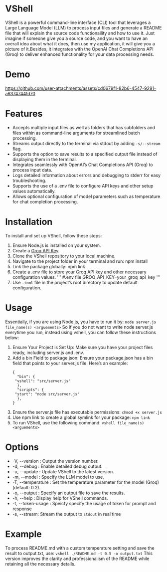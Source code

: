 # VShell

VShell is a powerful command-line interface (CLI) tool that leverages a Large Language Model (LLM) to process input files and generate a README file that will explain the source code functionaility and how to use it. Just imagine if someone give you a source code, and you want to have an overall idea about what it does, then use my application, it will give you a picture of it.Besides, it integrates with the OpenAI Chat Completions API (Groq) to deliver enhanced functionality for your data processing needs.

# Demo

https://github.com/user-attachments/assets/cd0679f1-82b6-4547-9291-a6374744fd70

# Features

- Accepts multiple input files as well as folders that has subfolders and files within as command-line arguments for streamlined batch processing.
- Streams output directly to the terminal via stdout by adding `-s/--stream` flag.
- Supports the option to save results to a specified output file instead of displaying them in the terminal.
- Integrates seamlessly with OpenAI’s Chat Completions API (Groq) to process input data.
- Logs detailed information about errors and debugging to stderr for easy troubleshooting.
- Supports the use of a .env file to configure API keys and other setup values automatically.
- Allows optional configuration of model parameters such as temperature for chat completion processing.

# Installation

To install and set up VShell, follow these steps:

1. Ensure Node.js is installed on your system.
2. Create a [Groq API Key](https://console.groq.com/login).
3. Clone the VShell repository to your local machine.
4. Navigate to the project folder in your terminal and run: npm install
5. Link the package globally: npm link
6. Create a .env file to store your Groq API key and other necessary configuration values.
   '''
   #.env file
   GROQ_API_KEY=your_groq_api_key
   '''
7. Use `.toml` file in the project’s root directory to update default configuration.

# Usage

Essentially, if you are using Node.js, you have to run it by:
`node server.js file_name(s) <arguements>`
So if you do not want to write node server.js everytime you run, instead using vshell, you can follow these instructions below:

1. Ensure Your Project is Set Up: Make sure you have your project files ready, including server.js and .env.
2. Add a bin Field to package.json: Ensure your package.json has a bin field that points to your server.js file. Here’s an example:
   ```
   {
     "bin": {
    "vshell": "src/server.js"
     },
     "scripts": {
    "start": "node src/server.js"
     },
   }
   ```
3. Ensure the server.js file has executable permissions:
   `chmod +x server.js`
4. Use npm link to create a global symlink for your package:
   `npm link`
5. To run VShell, use the following command:
   `vshell file_name(s) <arguements>`

# Options

- -V, --version : Output the version number.
- -d, --debug : Enable detailed debug output.
- -u, --update : Update VShell to the latest version.
- -m, --model <model> : Specify the LLM model to use.
- -T, --temperature <number> : Set the temperature parameter for the model (Groq) (default: 0.2).
- -o, --output <file> : Specify an output file to save the results.
- -h, --help : Display help for VShell commands.
- -t, --token-usage : Speicfy specify the usage of token for prompt and response
- -s, --stream: Stream the output to `stdout` in real time

# Example

To process README.md with a custom temperature setting and save the result to output.txt, use:
`vshell ./README.md -t 0.5 -o output.txt`
This version improves the clarity and professionalism of the README while retaining all the necessary details.
